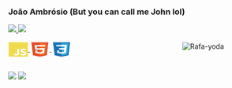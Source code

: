 ### João Ambrósio (But you can call me John lol)

  <div>
    <a href=https://github.com/AmbrosioJoao">
  <img height="180em" src="https://github-readme-stats.vercel.app/api?username=AmbrosioJoao&show_icons=true&theme=midnight-purple&include_all_commits=true&count_private=true"/>
  <img height="180em" src="https://github-readme-stats.vercel.app/api/top-langs/?username=AmbrosioJoao&layout=compact&langs_count=7&theme=midnight-purple"/>
</div>

<div style="display: inline_block"><br>

 <img align="center" alt="Rafa-Js" height="30" width="40" src="https://raw.githubusercontent.com/devicons/devicon/master/icons/javascript/javascript-plain.svg">
  <img align="center" alt="Rafa-HTML" height="30" width="40" src="https://raw.githubusercontent.com/devicons/devicon/master/icons/html5/html5-original.svg">
  <img align="center" alt="Rafa-CSS" height="30" width="40" src="https://raw.githubusercontent.com/devicons/devicon/master/icons/css3/css3-original.svg">
 
  <img align="right" alt="Rafa-yoda" src="https://media.giphy.com/media/26xixeUIgYVZjLmOQ/giphy.gif"  width="30%" height="30%">
</div>

##

<div> 
  <a href="https://www.youtube.com/channel/UC36VFJccZDhxuj1ewJZvROw" target="_blank"><img src="https://img.shields.io/badge/YouTube-FF0000?style=for-the-badge&logo=youtube&logoColor=white" target="_blank"></a>
  <a href="https://www.instagram.com/oaoj.joao/" target="_blank"><img src="https://img.shields.io/badge/-Instagram-%23E4405F?style=for-the-badge&logo=instagram&logoColor=white" target="_blank"></a>


  
</div>



